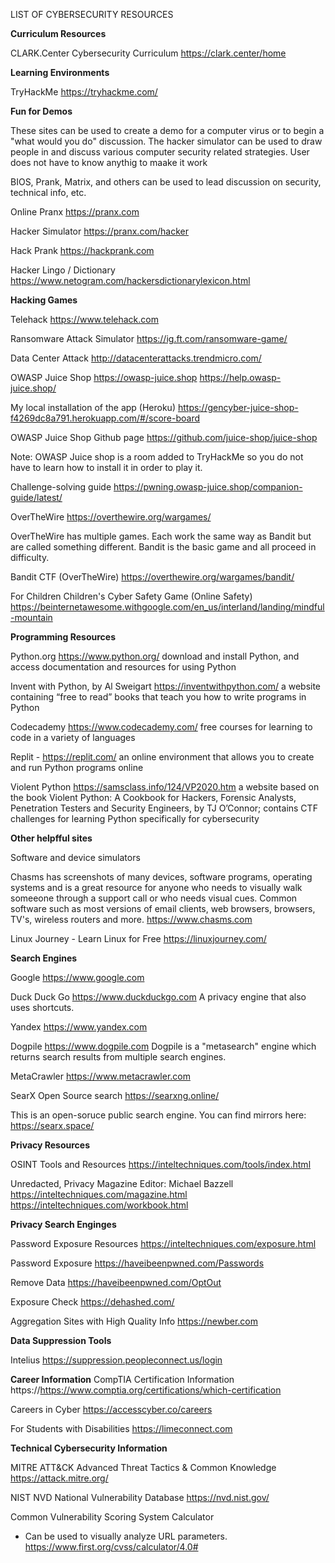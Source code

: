 LIST OF CYBERSECURITY RESOURCES

**Curriculum Resources**

CLARK.Center Cybersecurity Curriculum
https://clark.center/home

**Learning Environments**

TryHackMe
https://tryhackme.com/

**Fun for Demos**

These sites can be used to create a demo for a computer virus or to begin a "what would you do" discussion.
The hacker simulator can be used to draw people in and discuss various computer security related strategies. User does not have to know anythig to maake it work

BIOS, Prank, Matrix, and others can be used to lead discussion on security, technical info, etc.

Online Pranx
https://pranx.com

Hacker Simulator
https://pranx.com/hacker

Hack Prank
https://hackprank.com

Hacker Lingo / Dictionary
https://www.netogram.com/hackersdictionarylexicon.html


**Hacking Games**

Telehack
https://www.telehack.com

Ransomware Attack Simulator
https://ig.ft.com/ransomware-game/

Data Center Attack
http://datacenterattacks.trendmicro.com/

OWASP Juice Shop
https://owasp-juice.shop
https://help.owasp-juice.shop/

My local installation of the app (Heroku)
https://gencyber-juice-shop-f4269dc8a791.herokuapp.com/#/score-board

OWASP Juice Shop
Github page
https://github.com/juice-shop/juice-shop

Note: OWASP Juice shop is a room added to TryHackMe so you do not have to learn how to install it in order to play it.

Challenge-solving guide
https://pwning.owasp-juice.shop/companion-guide/latest/

OverTheWire
https://overthewire.org/wargames/

OverTheWire has multiple games. Each work the same way as Bandit but are called something different. Bandit is the basic game and all proceed in difficulty.

Bandit CTF (OverTheWire)
https://overthewire.org/wargames/bandit/

For Children
Children's Cyber Safety Game (Online Safety)
https://beinternetawesome.withgoogle.com/en_us/interland/landing/mindful-mountain

**Programming Resources**

Python.org
https://www.python.org/
download and install Python, and access documentation and resources for using Python

Invent with Python, by Al Sweigart
https://inventwithpython.com/
a website containing “free to read” books that teach you how to write programs in Python

Codecademy
https://www.codecademy.com/
free courses for learning to code in a variety of languages

Replit - https://replit.com/
an online environment that allows you to create and run Python programs online

Violent Python
https://samsclass.info/124/VP2020.htm
a website based on the book Violent Python: A Cookbook for Hackers, Forensic Analysts, Penetration Testers and Security Engineers, by TJ O’Connor; contains CTF challenges for learning Python specifically for cybersecurity

**Other helpfful sites**

Software and device simulators

Chasms has screenshots of many devices, software programs, operating systems and is a great resource for anyone who needs to visually walk someeone through a support call or who needs visual cues.
Common software such as most versions of email clients, web browsers, browsers, TV's, wireless routers and more.
https://www.chasms.com

Linux Journey - Learn Linux for Free
https://linuxjourney.com/

**Search Engines**

Google
https://www.google.com

Duck Duck Go
https://www.duckduckgo.com
A privacy engine that also uses shortcuts.

Yandex
https://www.yandex.com


Dogpile
https://www.dogpile.com
Dogpile is a "metasearch" engine which returns search results from multiple search engines.

MetaCrawler
https://www.metacrawler.com

SearX Open Source search
https://searxng.online/

This is an open-soruce public search engine.
You can find mirrors here: https://searx.space/

**Privacy Resources**

OSINT Tools and Resources
https://inteltechniques.com/tools/index.html

Unredacted, Privacy Magazine
Editor: Michael Bazzell
https://inteltechniques.com/magazine.html
https://inteltechniques.com/workbook.html

**Privacy Search Enginges**

Password Exposure Resources
https://inteltechniques.com/exposure.html

Password Exposure
https://haveibeenpwned.com/Passwords

Remove Data
https://haveibeenpwned.com/OptOut

Exposure Check
https://dehashed.com/

Aggregation Sites with High Quality Info
https://newber.com

**Data Suppression Tools**

Intelius
https://suppression.peopleconnect.us/login

**Career Information**
CompTIA Certification Information
https://https://www.comptia.org/certifications/which-certification

Careers in Cyber
https://accesscyber.co/careers

For Students with Disabilities
https://limeconnect.com

**Technical Cybersecurity Information**

MITRE ATT&CK
Advanced Threat Tactics & Common Knowledge
https://attack.mitre.org/

NIST NVD
National Vulnerability Database
https://nvd.nist.gov/

Common Vulnerability Scoring System Calculator
* Can be used to visually analyze URL parameters.
https://www.first.org/cvss/calculator/4.0#
